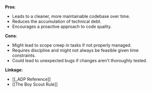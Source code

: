 **Pros**:
- Leads to a cleaner, more maintainable codebase over time.
- Reduces the accumulation of technical debt.
- Encourages a proactive approach to code quality.

**Cons**:
- Might lead to scope creep in tasks if not properly managed.
- Requires discipline and might not always be feasible given time constraints.
- Could lead to unexpected bugs if changes aren't thoroughly tested.

**Linkage:**
- [[_ADP Reference]]
- [[The Boy Scout Rule]]
